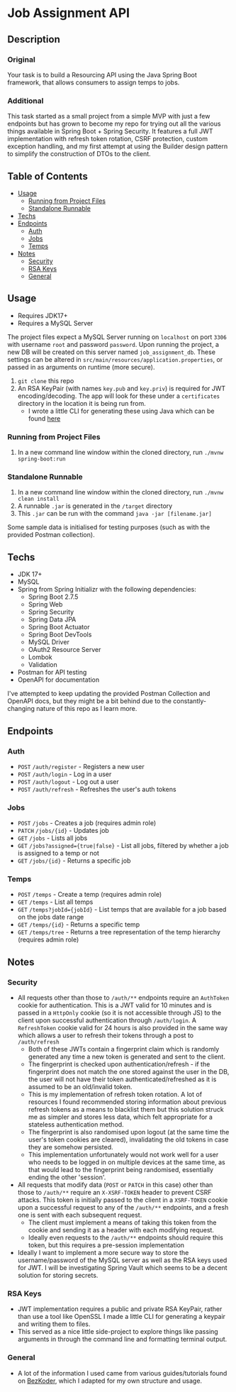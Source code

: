 # Job Assignment API

## Description

### Original

Your task is to build a Resourcing API using the Java Spring Boot framework, that allows consumers to assign temps to jobs.

### Additional

This task started as a small project from a simple MVP with just a few endpoints but has grown to become my repo for trying
out all the various things available in Spring Boot + Spring Security. It features a full JWT implementation with
refresh token rotation, CSRF protection, custom exception handling, and my first attempt at using the Builder 
design pattern to simplify the construction of DTOs to the client.

## Table of Contents

* [Usage](#usage)
  + [Running from Project Files](#running-from-project-files)
  + [Standalone Runnable](#standalone-runnable)
* [Techs](#techs)
* [Endpoints](#endpoints)
  + [Auth](#auth)
  + [Jobs](#jobs)
  + [Temps](#temps)
* [Notes](#notes)
  + [Security](#security)
  + [RSA Keys](#rsa-keys)
  + [General](#general)

## Usage

* Requires JDK17+
* Requires a MySQL Server

The project files expect a MySQL Server running on `localhost` on port `3306` with username 
`root` and password `password`. Upon running the project, a new DB will be created on this server named
`job_assignment_db`. These settings can be altered in `src/main/resources/application.properties`, or 
passed in as arguments on runtime (more secure).

1. `git clone` this repo
2. An RSA KeyPair (with names `key.pub` and `key.priv`) is required for JWT encoding/decoding. 
The app will look for these under a `certificates` directory in the location it is being run from.
   * I wrote a little CLI for generating these using Java which can be found
     [here](https://github.com/benstrathdee/rsa-key-utility)

### Running from Project Files

1. In a new command line window within the cloned directory, run `./mvnw spring-boot:run`

### Standalone Runnable

1. In a new command line window within the cloned directory, run `./mvnw clean install`
2. A runnable `.jar` is generated in the `/target` directory
3. This `.jar` can be run with the command `java -jar [filename.jar]`

Some sample data is initialised for testing purposes (such as with the provided Postman collection).

## Techs 

* JDK 17+
* MySQL
* Spring from Spring Initializr with the following dependencies:
  * Spring Boot 2.7.5
  * Spring Web
  * Spring Security
  * Spring Data JPA 
  * Spring Boot Actuator
  * Spring Boot DevTools
  * MySQL Driver
  * OAuth2 Resource Server
  * Lombok
  * Validation
* Postman for API testing
* OpenAPI for documentation

I've attempted to keep updating the provided Postman Collection and OpenAPI docs, but they might
be a bit behind due to the constantly-changing nature of this repo as I learn more.

## Endpoints

### Auth

* `POST` `/auth/register` - Registers a new user
* `POST` `/auth/login` - Log in a user
* `POST` `/auth/logout` - Log out a user
* `POST` `/auth/refresh` - Refreshes the user's auth tokens

### Jobs

* `POST` `/jobs` - Creates a job (requires admin role)
* `PATCH` `/jobs/{id}` - Updates job
* `GET` `/jobs` - Lists all jobs
* `GET` `/jobs?assigned={true|false}` - List all jobs, filtered by whether a job is assigned to a temp or not
* `GET` `/jobs/{id}` - Returns a specific job

### Temps

* `POST` `/temps` - Create a temp (requires admin role)
* `GET` `/temps` - List all temps
* `GET` `/temps?jobId={jobId}` - List temps that are available for a job based on the jobs date range
* `GET` `/temps/{id}` - Returns a specific temp
* `GET` `/temps/tree` - Returns a tree representation of the temp hierarchy (requires admin role)

## Notes

### Security

* All requests other than those to `/auth/**` endpoints require an `AuthToken` cookie for authentication. This is a JWT 
valid for 10 minutes and is passed in a `HttpOnly` cookie (so it is not accessible through JS) to the client upon 
successful authentication through `/auth/login`. A `RefreshToken` cookie valid for 24 hours is also provided in the same 
way which allows a user to refresh their tokens through a post to `/auth/refresh`
  * Both of these JWTs contain a fingerprint claim which is randomly generated any time a new token is generated and 
  sent to the client. 
  * The fingerprint is checked upon authentication/refresh - if the fingerprint does not match the one stored against 
  the user in the DB, the user will not have their token authenticated/refreshed as it is assumed to be an old/invalid 
  token.
  * This is my implementation of refresh token rotation. A lot of resources I found recommended storing information 
  about previous refresh tokens as a means to blacklist them but this solution struck me as simpler and stores
  less data, which felt appropriate for a stateless authentication method. 
  * The fingerprint is also randomised upon logout (at the same time the user's token cookies are cleared), 
  invalidating the old tokens in case they are somehow persisted.
  * This implementation unfortunately would not work well for a user who needs to be logged in on multiple devices at 
  the same time, as that would lead to the fingerprint being randomised, essentially ending the other 'session'. 
* All requests that modify data (`POST` or `PATCH` in this case) other than those to `/auth/**`
require an `X-XSRF-TOKEN` header to prevent CSRF attacks. This token is initially passed to the client 
in a `XSRF-TOKEN` cookie upon a successful request to any of the `/auth/**` endpoints, and a fresh one is sent with each
subsequent request. 
  * The client must implement a means of taking this token from the cookie and sending it as a header with 
  each modifying request. 
  * Ideally even requests to the `/auth/**` endpoints should require this token, but this requires a pre-session 
  implementation
* Ideally I want to implement a more secure way to store the username/password of the MySQL server as well as the RSA
keys used for JWT. I will be investigating Spring Vault which seems to be a decent solution for storing secrets.

### RSA Keys

* JWT implementation requires a public and private RSA KeyPair, rather than use a tool like OpenSSL
I made a little CLI for generating a keypair and writing them to files.
* This served as a nice little side-project to explore things like passing arguments in through the command line and
formatting terminal output.

### General

* A lot of the information I used came from various guides/tutorials found on [BezKoder](https://www.bezkoder.com/),
which I adapted for my own structure and usage.
